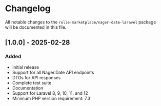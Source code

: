 # Changelog

All notable changes to the `rolle-marketplace/nager-date-laravel` package will be documented in this file.

## [1.0.0] - 2025-02-28

### Added
- Initial release
- Support for all Nager.Date API endpoints
- DTOs for API responses
- Complete test suite
- Documentation
- Support for Laravel 8, 9, 10, 11, and 12
- Minimum PHP version requirement: 7.3
